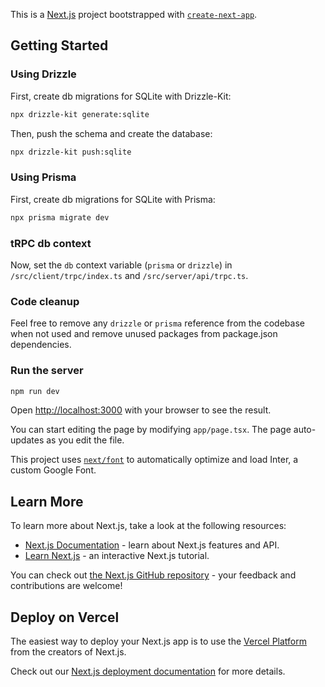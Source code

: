 This is a [Next.js](https://nextjs.org/) project bootstrapped with [`create-next-app`](https://github.com/vercel/next.js/tree/canary/packages/create-next-app).

## Getting Started

### Using Drizzle

First, create db migrations for SQLite with Drizzle-Kit:

```bash
npx drizzle-kit generate:sqlite
```

Then, push the schema and create the database:

```bash
npx drizzle-kit push:sqlite
```

### Using Prisma

First, create db migrations for SQLite with Prisma:

```bash
npx prisma migrate dev
```

### tRPC db context

Now, set the `db` context variable (`prisma` or `drizzle`) in `/src/client/trpc/index.ts` and `/src/server/api/trpc.ts`.

### Code cleanup

Feel free to remove any `drizzle` or `prisma` reference from the codebase when not used and remove unused packages from package.json dependencies.

### Run the server

```bash
npm run dev
```

Open [http://localhost:3000](http://localhost:3000) with your browser to see the result.

You can start editing the page by modifying `app/page.tsx`. The page auto-updates as you edit the file.

This project uses [`next/font`](https://nextjs.org/docs/basic-features/font-optimization) to automatically optimize and load Inter, a custom Google Font.

## Learn More

To learn more about Next.js, take a look at the following resources:

- [Next.js Documentation](https://nextjs.org/docs) - learn about Next.js features and API.
- [Learn Next.js](https://nextjs.org/learn) - an interactive Next.js tutorial.

You can check out [the Next.js GitHub repository](https://github.com/vercel/next.js/) - your feedback and contributions are welcome!

## Deploy on Vercel

The easiest way to deploy your Next.js app is to use the [Vercel Platform](https://vercel.com/new?utm_medium=default-template&filter=next.js&utm_source=create-next-app&utm_campaign=create-next-app-readme) from the creators of Next.js.

Check out our [Next.js deployment documentation](https://nextjs.org/docs/deployment) for more details.
